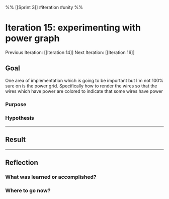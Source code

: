 %%
[[Sprint 3]] #iteration #unity
%%
# Iteration 15: experimenting with power graph
Previous Iteration: [[Iteration 14]]
Next Iteration: [[Iteration 16]]


## Goal
One area of implementation which is going to be important but I'm not 100% sure on is the power grid.  Specifically how to render the wires so that the wires which have power are colored to indicate that some wires have power


### Purpose


### Hypothesis


----
## Result





----
## Reflection



### What was learned or accomplished?


### Where to go now?

